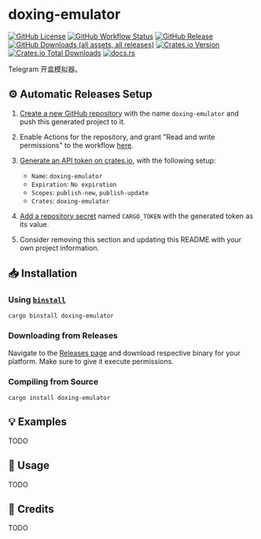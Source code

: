 # doxing-emulator

[![GitHub License](https://img.shields.io/github/license/PRO-2684/doxing-emulator?logo=opensourceinitiative)](https://github.com/PRO-2684/doxing-emulator/blob/main/LICENSE)
[![GitHub Workflow Status](https://img.shields.io/github/actions/workflow/status/PRO-2684/doxing-emulator/release.yml?logo=githubactions)](https://github.com/PRO-2684/doxing-emulator/blob/main/.github/workflows/release.yml)
[![GitHub Release](https://img.shields.io/github/v/release/PRO-2684/doxing-emulator?logo=githubactions)](https://github.com/PRO-2684/doxing-emulator/releases)
[![GitHub Downloads (all assets, all releases)](https://img.shields.io/github/downloads/PRO-2684/doxing-emulator/total?logo=github)](https://github.com/PRO-2684/doxing-emulator/releases)
[![Crates.io Version](https://img.shields.io/crates/v/doxing-emulator?logo=rust)](https://crates.io/crates/doxing-emulator)
[![Crates.io Total Downloads](https://img.shields.io/crates/d/doxing-emulator?logo=rust)](https://crates.io/crates/doxing-emulator)
[![docs.rs](https://img.shields.io/docsrs/doxing-emulator?logo=rust)](https://docs.rs/doxing-emulator)

Telegram 开盒模拟器。

## ⚙️ Automatic Releases Setup

1. [Create a new GitHub repository](https://github.com/new) with the name `doxing-emulator` and push this generated project to it.
2. Enable Actions for the repository, and grant "Read and write permissions" to the workflow [here](https://github.com/PRO-2684/doxing-emulator/settings/actions).
3. [Generate an API token on crates.io](https://crates.io/settings/tokens/new), with the following setup:

    - `Name`: `doxing-emulator`
    - `Expiration`: `No expiration`
    - `Scopes`: `publish-new`, `publish-update`
    - `Crates`: `doxing-emulator`

4. [Add a repository secret](https://github.com/PRO-2684/doxing-emulator/settings/secrets/actions/new) named `CARGO_TOKEN` with the generated token as its value.
5. Consider removing this section and updating this README with your own project information.

## 📥 Installation

### Using [`binstall`](https://github.com/cargo-bins/cargo-binstall)

```shell
cargo binstall doxing-emulator
```

### Downloading from Releases

Navigate to the [Releases page](https://github.com/PRO-2684/doxing-emulator/releases) and download respective binary for your platform. Make sure to give it execute permissions.

### Compiling from Source

```shell
cargo install doxing-emulator
```

## 💡 Examples

TODO

## 📖 Usage

TODO

## 🎉 Credits

TODO

